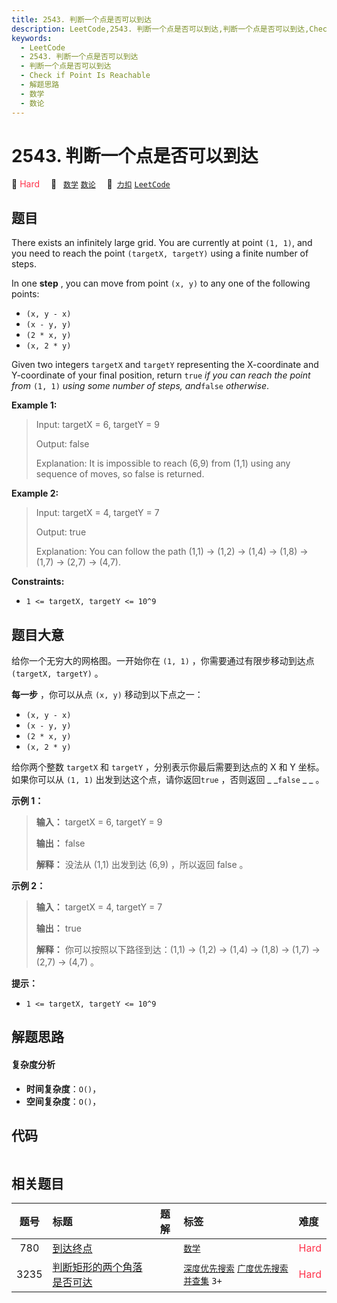 ```yaml
---
title: 2543. 判断一个点是否可以到达
description: LeetCode,2543. 判断一个点是否可以到达,判断一个点是否可以到达,Check if Point Is Reachable,解题思路,数学,数论
keywords:
  - LeetCode
  - 2543. 判断一个点是否可以到达
  - 判断一个点是否可以到达
  - Check if Point Is Reachable
  - 解题思路
  - 数学
  - 数论
---
```


# 2543. 判断一个点是否可以到达

🔴 <font color=#ff334b>Hard</font>&emsp; 🔖&ensp; [`数学`](/tag/math.md) [`数论`](/tag/number-theory.md)&emsp; 🔗&ensp;[`力扣`](https://leetcode.cn/problems/check-if-point-is-reachable) [`LeetCode`](https://leetcode.com/problems/check-if-point-is-reachable)

## 题目

There exists an infinitely large grid. You are currently at point `(1, 1)`,
and you need to reach the point `(targetX, targetY)` using a finite number of
steps.

In one **step** , you can move from point `(x, y)` to any one of the following
points:

  * `(x, y - x)`
  * `(x - y, y)`
  * `(2 * x, y)`
  * `(x, 2 * y)`

Given two integers `targetX` and `targetY` representing the X-coordinate and
Y-coordinate of your final position, return `true` _if you can reach the point
from_ `(1, 1)` _using some number of steps, and_`false` _otherwise_.



**Example 1:**

> Input: targetX = 6, targetY = 9
> 
> Output: false
> 
> Explanation: It is impossible to reach (6,9) from (1,1) using any sequence of moves, so false is returned.

**Example 2:**

> Input: targetX = 4, targetY = 7
> 
> Output: true
> 
> Explanation: You can follow the path (1,1) -> (1,2) -> (1,4) -> (1,8) -> (1,7) -> (2,7) -> (4,7).

**Constraints:**

  * `1 <= targetX, targetY <= 10^9`


## 题目大意

给你一个无穷大的网格图。一开始你在 `(1, 1)` ，你需要通过有限步移动到达点 `(targetX, targetY)` 。

**每一步**  ，你可以从点 `(x, y)` 移动到以下点之一：

  * `(x, y - x)`
  * `(x - y, y)`
  * `(2 * x, y)`
  * `(x, 2 * y)`

给你两个整数 `targetX` 和 `targetY` ，分别表示你最后需要到达点的 X 和 Y 坐标。如果你可以从 `(1, 1)`
出发到达这个点，请你返回`true` ，否则返回 _ _`false` _ _ 。



**示例 1：**

> 
> 
> 
> 
> 
> **输入：** targetX = 6, targetY = 9
> 
> **输出：** false
> 
> **解释：** 没法从 (1,1) 出发到达 (6,9) ，所以返回 false 。
> 
> 

**示例 2：**

> 
> 
> 
> 
> 
> **输入：** targetX = 4, targetY = 7
> 
> **输出：** true
> 
> **解释：** 你可以按照以下路径到达：(1,1) -> (1,2) -> (1,4) -> (1,8) -> (1,7) -> (2,7) -> (4,7) 。
> 
> 



**提示：**

  * `1 <= targetX, targetY <= 10^9`


## 解题思路

#### 复杂度分析

- **时间复杂度**：`O()`，
- **空间复杂度**：`O()`，

## 代码

```javascript

```

## 相关题目

<!-- prettier-ignore -->
| 题号 | 标题 | 题解 | 标签 | 难度 |
| :------: | :------ | :------: | :------ | :------ |
| 780 | [到达终点](https://leetcode.com/problems/reaching-points) |  |  [`数学`](/tag/math.md) | <font color=#ff334b>Hard</font> |
| 3235 | [判断矩形的两个角落是否可达](https://leetcode.com/problems/check-if-the-rectangle-corner-is-reachable) |  |  [`深度优先搜索`](/tag/depth-first-search.md) [`广度优先搜索`](/tag/breadth-first-search.md) [`并查集`](/tag/union-find.md) `3+` | <font color=#ff334b>Hard</font> |